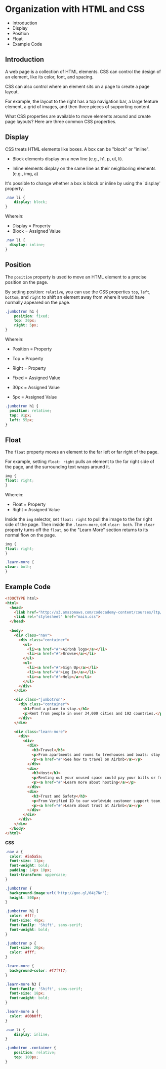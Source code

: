 # Organization with HTML and CSS #

<!-- MarkdownTOC -->

- Introduction
- Display
- Position
- Float
- Example Code

<!-- /MarkdownTOC -->


## Introduction ##

A web page is a collection of HTML elements. CSS can control the design of an element, like its color, font, and spacing.

CSS can also control where an element sits on a page to create a page layout.

For example, the layout to the right has a top navigation bar, a large feature element, a grid of images, and then three pieces of supporting content.

What CSS properties are available to move elements around and create page layouts? Here are three common CSS properties.

## Display ##

CSS treats HTML elements like boxes. A box can be "block" or "inline".

* Block elements display on a new line (e.g., h1, p, ul, li).

* Inline elements display on the same line as their neighboring elements (e.g., img, a)

It's possible to change whether a box is block or inline by using the `display'
property.

```css
.nav li {
	display: block;
}
```
Wherein:

* Display = Property
* Block = Assigned Value

```css
.nav li {
  display: inline;
}
```
## Position ##

The `position` property is used to move an HTML element to a precise position on the page.

By setting position: `relative`, you can use the CSS properties `top`, `left`, `bottom`, and `right` to shift an element away from where it would have normally appeared on the page.


```css
.jumbotron h1 {
	position: fixed;
	top: 30px;
	right: 5px;
}
```

Wherein:

* Position = Property
* Top = Property
* Right = Property


* Fixed = Assigned Value
* 30px = Assigned Value
* 5px = Assigned Value

```css
.jumbotron h1 {
  position: relative;
  top: 91px;
  left: 55px;
}
```
## Float ##

The `float` property moves an element to the far left or far right of the page.

For example, setting `float: right` pulls an element to the far right side of the page, and the surrounding text wraps around it.

```css
img {
float: right;
}
```

Wherein:

* Float = Property
* Right = Assigned Value

Inside the `img` selector, set `float: right` to pull the image to the far right side of the page. Then inside the `.learn-more`, set `clear: both`. The `clear` property turns off the `float`, so the "Learn More" section returns to its normal flow on the page. 

```css
img {
float: right;
}

.learn-more {
clear: both;
}
```

## Example Code ##

```html
<!DOCTYPE html>
<html>
  <head>
    <link href="http://s3.amazonaws.com/codecademy-content/courses/ltp/css/shift.css" rel="stylesheet">
    <link rel="stylesheet" href="main.css">
  </head>
  
  <body>
    <div class="nav">
      <div class="container">
        <ul>
          <li><a href="#">Airbnb logo</a></li>
          <li><a href="#">Browse</a></li>
        </ul>
        <ul>
          <li><a href="#">Sign Up</a></li>
          <li><a href="#">Log In</a></li>
          <li><a href="#">Help</a></li>
        </ul>
      </div>
    </div>

    <div class="jumbotron">
      <div class="container">
        <h1>Find a place to stay.</h1>
        <p>Rent from people in over 34,000 cities and 192 countries.</p>
      </div>
    </div> 

    <div class="learn-more">
	  <div>
		<div>
	      <div>
			<h3>Travel</h3>
			<p>From apartments and rooms to treehouses and boats: stay in unique spaces in 192 countries.</p>
			<p><a href="#">See how to travel on Airbnb</a></p>
		  </div>
		  <div>
			<h3>Host</h3>
			<p>Renting out your unused space could pay your bills or fund your next vacation.</p>
			<p><a href="#">Learn more about hosting</a></p>
	      </div>
		  <div>
			<h3>Trust and Safety</h3>
			<p>From Verified ID to our worldwide customer support team, we've got your back.</p>
			<p><a href="#">Learn about trust at Airbnb</a></p>
		  </div>
	    </div>
	  </div>
	</div>
  </body>
</html>
```
**CSS**
```css
.nav a {
  color: #5a5a5a;
  font-size: 11px;
  font-weight: bold;
  padding: 14px 10px;
  text-transform: uppercase;
}

.jumbotron {
  background-image:url('http://goo.gl/04j7Nn');
  height: 500px;
}

.jumbotron h1 {
  color: #fff;
  font-size: 48px;  
  font-family: 'Shift', sans-serif;
  font-weight: bold;
}

.jumbotron p {
  font-size: 20px;
  color: #fff;
}

.learn-more {
  background-color: #f7f7f7;
}

.learn-more h3 {
  font-family: 'Shift', sans-serif;
  font-size: 18px;
  font-weight: bold;
}

.learn-more a {
  color: #00b0ff;
}

.nav li {
    display: inline;
}

.jumbotron .container {
    position: relative;
    top: 100px;
}
```

